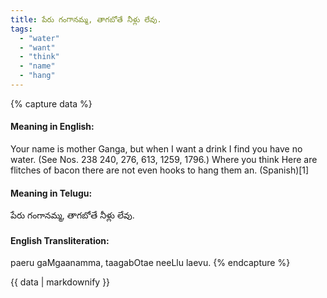 ```yaml
---
title: పేరు గంగానమ్మ, తాగబోతే నీళ్లు లేవు.
tags:
  - "water"
  - "want"
  - "think"
  - "name"
  - "hang"
---
```


{% capture data %}
#### Meaning in English:
Your name is mother Ganga, but when I want a drink I find you have no water.
(See Nos. 238 240, 276, 613, 1259, 1796.)
Where you think Here are flitches of bacon there are not even hooks to hang them an. (Spanish)[1]

#### Meaning in Telugu:
పేరు గంగానమ్మ, తాగబోతే నీళ్లు లేవు.

#### English Transliteration:
paeru gaMgaanamma, taagabOtae neeLlu laevu.
{% endcapture %}

{{ data | markdownify }}

